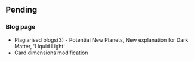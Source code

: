 ## Pending

### Blog page

- Plagiarised blogs(3) - Potential New Planets, New explanation for Dark Matter, 'Liquid Light'
- Card dimensions modification
